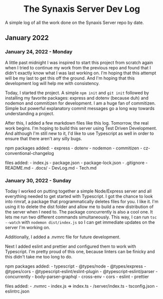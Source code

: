 <h1 align="center">The Synaxis Server Dev Log</h1>

A simple log of all the work done on the Synaxis Server repo by date.

## January 2022

### January 24, 2022 - Monday

A little past midnight I was inspired to start this project from scratch again when I tried to continue my work from the previous repo and found that I didn't exactly know what I was last working on.
I'm hoping that this attempt will be my last to get this off the ground.
And I'm hoping that this development log will help me with consistency.

Today, I started the project.
A simple `npm init` and `git init` followed by installing my favorite packages: express and dotenv (because duh) and nodemon and commitizen for development.
I am a huge fan of commitizen.
Simple but powerful explanatory commit messages go a long way towards understanding a project.

After this, I added a few markdown files like this log.
Tomorrow, the real work begins.
I'm hoping to build this server using Test Driven Development.
And although I'm still new to it, I'd like to use Typescript as well in order to ensure that there aren't any silly bugs.

npm packages added:
    - express
    - dotenv
    - nodemon
    - commitizen
    - cz-conventional-changelog

files added:
    - index.js
    - package.json
    - package-lock.json
    - .gitignore
    - README.md
    - .docs/
        - DevLog.md
        - Tech.md

### January 30, 2022 - Sunday

Today I worked on putting together a simple Node/Express server and all everything needed to get started with Typescript.
I got the chance to look into rimraf, a package that programmatically deletes files for you.
I like it.
I'm using it to delete the dist folder and allow me to build a new distribution of the server when I need to.
The package concurrently is also a cool one.
It lets me run two different commands simultaneously.
This way, I can run `tsc --watch` with `nodemon dist/index.js` so I can get immediate updates on the server I'm working on.

Additionally, I added a .nvmrc file for future development.

Next I added eslint and prettier and configured them to work with Typescript.
I'm pretty proud of this one, because linters can be finicky and this didn't take me too long to do.

npm packages added:
    - typescript
    - @types/node
    - @types/express
    - @types/cors
    - @typescript-eslint/eslint-plugin
    - @typescript-eslint/parser
    - concurrently
    - body-parser-graphql
    - cross-env
    - cors
    - eslint
    - prettier

files added:
    - .nvmrc
    - index.js => index.ts
    - /server/index.ts
    - tsconfig.json
    - eslintrc.json
